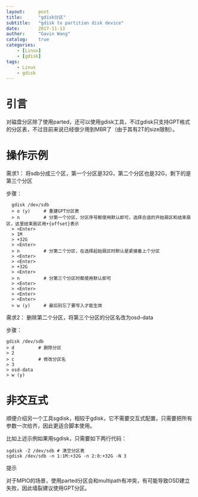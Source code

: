 ```yaml
---
layout:     post
title:      "gdisk分区"
subtitle:   "gdisk to partition disk device"
date:       2017-11-13
author:     "Gavin Wang"
catalog:    true
categories:
    - [Linux]
    - [gdisk]
tags:
    - Linux
    - gdisk
---
```


# 引言

对磁盘分区除了使用parted，还可以使用gdisk工具，不过gdisk只支持GPT格式的分区表，不过目前来说已经很少用到MBR了（由于其有2T的size限制）。

# 操作示例

需求1： 将sdb分成三个区，第一个分区是32G，第二个分区也是32G，剩下的是第三个分区

步骤：

```shell
  gdisk /dev/sdb
  > o (y)     # 重建GPT分区表
  > n         # 分第一个分区，分区序号都使用默认即可，选择合适的开始扇区和结束扇区，这里结束扇区用+{offset}表示
  > <Enter>
  > 1M
  > +32G
  > <Enter>
  > n         # 分第二个分区，在选择起始扇区时默认是紧接着上个分区
  > <Enter>
  > <Enter>
  > +32G
  > <Enter>
  > n         # 分第三个分区时都使用默认即可
  > <Enter>
  > <Enter>
  > <Enter>
  > <Enter>
  > w (y)     # 最后别忘了要写入才能生效
```

需求2： 删除第二个分区，将第三个分区的分区名改为osd-data

步骤：

```shell
gdisk /dev/sdb
> d         # 删除分区
> 2
> c         # 修改分区名
> 3
> osd-data
> w (y)
```

# 非交互式

顺便介绍另一个工具sgdisk，相较于gdisk，它不需要交互式配置，只需要把所有参数一次给齐，因此更适合脚本使用。

比如上述示例如果用sgdisk，只需要如下两行代码：

```shell
sgdisk -Z /dev/sdb # 清空分区表 
sgdisk /dev/sdb -n 1:1M:+32G -n 2:0:+32G -N 3
```

提示

对于MPIO的场景，使用parted分区会和multipath有冲突，有可能导致OSD建立失败，因此墙裂建议使用GPT分区。

